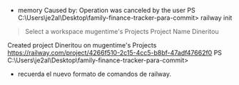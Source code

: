 - memory Caused by:
    Operation was canceled by the user
PS C:\Users\je2al\Desktop\family-finance-tracker-para-commit> railway init
> Select a workspace mugentime's Projects
> Project Name Dineritou

Created project Dineritou on mugentime's Projects
https://railway.com/project/4266f510-2c15-4cc5-b8bf-47adf47662f0
PS C:\Users\je2al\Desktop\family-finance-tracker-para-commit>
- recuerda el nuevo formato de comandos de railway.